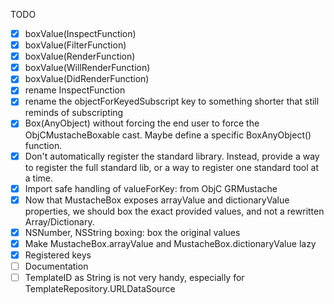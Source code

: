 TODO

- [X] boxValue(InspectFunction)
- [X] boxValue(FilterFunction)
- [X] boxValue(RenderFunction)
- [X] boxValue(WillRenderFunction)
- [X] boxValue(DidRenderFunction)
- [X] rename InspectFunction
- [X] rename the objectForKeyedSubscript key to something shorter that still reminds of subscripting
- [X] Box(AnyObject) without forcing the end user to force the ObjCMustacheBoxable cast. Maybe define a specific BoxAnyObject() function.
- [X] Don't automatically register the standard library. Instead, provide a way to register the full standard lib, or a way to register one standard tool at a time.
- [X] Import safe handling of valueForKey: from ObjC GRMustache
- [X] Now that MustacheBox exposes arrayValue and dictionaryValue properties, we should box the exact provided values, and not a rewritten Array/Dictionary.
- [X] NSNumber, NSString boxing: box the original values
- [X] Make MustacheBox.arrayValue and MustacheBox.dictionaryValue lazy
- [X] Registered keys
- [ ] Documentation
- [ ] TemplateID as String is not very handy, especially for TemplateRepository.URLDataSource